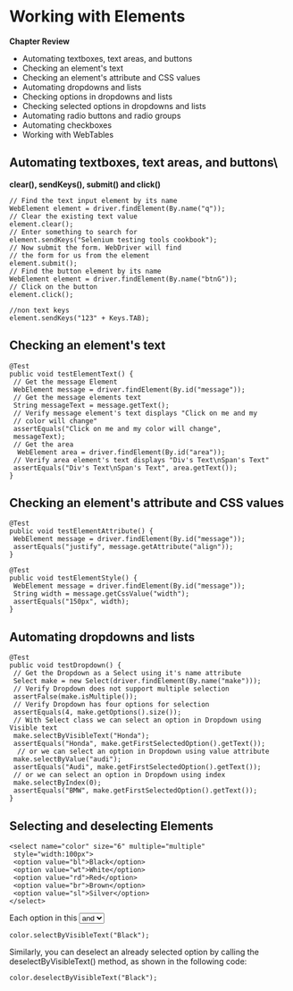 # Working with Elements
**Chapter Review**
<ul> 
<li>Automating textboxes, text areas, and buttons</li>
 <li>Checking an element's text</li>
 <li>Checking an element's attribute and CSS values</li>
<li> Automating dropdowns and lists</li>
<li> Checking options in dropdowns and lists</li>
<li> Checking selected options in dropdowns and lists</li>
<li> Automating radio buttons and radio groups</li>
<li> Automating checkboxes</li>
<li> Working with WebTables</li></ul>

## Automating textboxes, text areas, and buttons\
**clear(), sendKeys(), submit() and click()**

```
// Find the text input element by its name
WebElement element = driver.findElement(By.name("q"));
// Clear the existing text value
element.clear();
// Enter something to search for
element.sendKeys("Selenium testing tools cookbook");
// Now submit the form. WebDriver will find
// the form for us from the element
element.submit();
// Find the button element by its name
WebElement element = driver.findElement(By.name("btnG"));
// Click on the button
element.click();

//non text keys
element.sendKeys("123" + Keys.TAB);
```

## Checking an element's text

```
@Test
public void testElementText() {
 // Get the message Element
 WebElement message = driver.findElement(By.id("message"));
 // Get the message elements text
 String messageText = message.getText();
 // Verify message element's text displays "Click on me and my
 // color will change"
 assertEquals("Click on me and my color will change",
 messageText);
 // Get the area 
  WebElement area = driver.findElement(By.id("area"));
 // Verify area element's text displays "Div's Text\nSpan's Text"
 assertEquals("Div's Text\nSpan's Text", area.getText());
}
 ```
 
 ## Checking an element's attribute and CSS values
```
@Test
public void testElementAttribute() {
 WebElement message = driver.findElement(By.id("message"));
 assertEquals("justify", message.getAttribute("align"));
}

@Test
public void testElementStyle() {
 WebElement message = driver.findElement(By.id("message"));
 String width = message.getCssValue("width");
 assertEquals("150px", width);
}
```

## Automating dropdowns and lists
```
@Test
public void testDropdown() {
 // Get the Dropdown as a Select using it's name attribute
 Select make = new Select(driver.findElement(By.name("make")));
 // Verify Dropdown does not support multiple selection
 assertFalse(make.isMultiple());
 // Verify Dropdown has four options for selection
 assertEquals(4, make.getOptions().size());
 // With Select class we can select an option in Dropdown using
Visible text
 make.selectByVisibleText("Honda");
 assertEquals("Honda", make.getFirstSelectedOption().getText());
  // or we can select an option in Dropdown using value attribute
 make.selectByValue("audi");
 assertEquals("Audi", make.getFirstSelectedOption().getText());
 // or we can select an option in Dropdown using index
 make.selectByIndex(0);
 assertEquals("BMW", make.getFirstSelectedOption().getText());
}
```
## Selecting and deselecting Elements
```
<select name="color" size="6" multiple="multiple"
 style="width:100px">
 <option value="bl">Black</option>
 <option value="wt">White</option>
 <option value="rd">Red</option>
 <option value="br">Brown</option>
 <option value="sl">Silver</option>
</select>
```
Each option in this <select> element has a value property as well as a text label specified between <option> and </option>. We can select an option using this text label by calling the selectByVisibleText() method of the Select class, as shown in the following code:

```color.selectByVisibleText("Black");```

Similarly, you can deselect an already selected option by calling the deselectByVisibleText() method, as shown in the following code:

```color.deselectByVisibleText("Black");```
